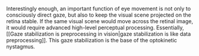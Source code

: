 Interestingly enough, an important function of eye movement is not only to consciously direct gaze, but also to keep the visual scene projected on the retina stable. If the same visual scene would move across the retinal image, it would require advanced high-level perceptual processing. Essentially, [[Gaze stabilization is preprocessing in vision|gaze stabilization is like data preprocessing]]. This gaze stabilization is the base of the optokinetic nystagmus.